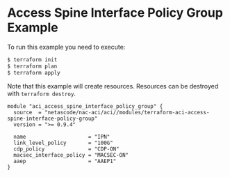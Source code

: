 <!-- BEGIN_TF_DOCS -->
# Access Spine Interface Policy Group Example

To run this example you need to execute:

```bash
$ terraform init
$ terraform plan
$ terraform apply
```

Note that this example will create resources. Resources can be destroyed with `terraform destroy`.

```hcl
module "aci_access_spine_interface_policy_group" {
  source  = "netascode/nac-aci/aci//modules/terraform-aci-access-spine-interface-policy-group"
  version = ">= 0.9.4"

  name                    = "IPN"
  link_level_policy       = "100G"
  cdp_policy              = "CDP-ON"
  macsec_interface_policy = "MACSEC-ON"
  aaep                    = "AAEP1"
}
```
<!-- END_TF_DOCS -->